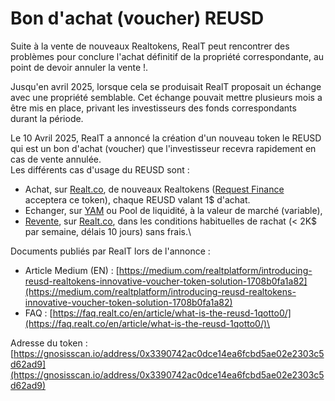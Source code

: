 # Bon d'achat (voucher) REUSD

Suite à la vente de nouveaux Realtokens, RealT peut rencontrer des problèmes pour conclure l'achat définitif de la propriété correspondante, au point de devoir annuler la vente !.

Jusqu'en avril 2025, lorsque cela se produisait RealT proposait un échange avec une propriété semblable. Cet échange pouvait mettre plusieurs mois a être mis en place, privant les investisseurs des fonds correspondants durant la période.

Le 10 Avril 2025, RealT a annoncé la création d'un nouveau token le REUSD qui est un bon d'achat (voucher) que  l'investisseur recevra rapidement en cas de vente annulée. \
Les différents cas d'usage du REUSD sont :&#x20;

* Achat, sur [Realt.co](https://realt.co/), de nouveaux Realtokens ([Request Finance](acheter-des-realtokens/paiement-avec-request-finance.md) acceptera ce token), chaque REUSD valant 1$ d'achat.
* Echanger, sur [YAM](../defi-realt/dex-swap/yam.md) ou Pool de liquidité, à la valeur de marché (variable),
* [Revente](vendre-ses-realtokens.md), sur [Realt.co](https://realt.co/), dans les conditions habituelles de rachat (< 2K$ par semaine, délais 10 jours) sans frais.\


&#x20;Documents publiés par RealT lors de l'annonce :

* Article Medium (EN) : [https://medium.com/realtplatform/introducing-reusd-realtokens-innovative-voucher-token-solution-1708b0fa1a82](https://medium.com/realtplatform/introducing-reusd-realtokens-innovative-voucher-token-solution-1708b0fa1a82)
* FAQ : [https://faq.realt.co/en/article/what-is-the-reusd-1qotto0/](https://faq.realt.co/en/article/what-is-the-reusd-1qotto0/)\


Adresse du token : [https://gnosisscan.io/address/0x3390742ac0dce14ea6fcbd5ae02e2303c5d62ad9](https://gnosisscan.io/address/0x3390742ac0dce14ea6fcbd5ae02e2303c5d62ad9)

